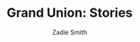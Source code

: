 ---
title: "Grand Union: Stories"
author: "Zadie Smith"
isbn: "0525558993"
isbn13: "9780525558996"
rating: "3"
publisher: "Penguin Press"
pages: "246"
publishYear: "2019"
read: "2020"
goodreads_id: "43608928"
---